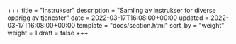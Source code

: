 +++
title = "Instrukser"
description = "Samling av instrukser for diverse opprigg av tjenester"
date = 2022-03-17T16:08:00+00:00
updated = 2022-03-17T16:08:00+00:00
template = "docs/section.html"
sort_by = "weight"
weight = 1
draft = false
+++

